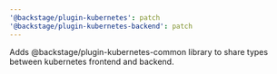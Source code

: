 ```yaml
---
'@backstage/plugin-kubernetes': patch
'@backstage/plugin-kubernetes-backend': patch
---
```


Adds @backstage/plugin-kubernetes-common library to share types between kubernetes frontend and backend.
